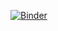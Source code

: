 [![Binder](https://mybinder.org/badge.svg)](https://mybinder.org/v2/gh/baa1562b/AI_2ndSemestr_labi/master)
